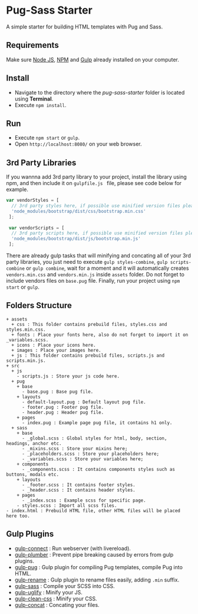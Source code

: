 # Pug-Sass Starter

A simple starter for building HTML templates with Pug and Sass.

## Requirements

Make sure [Node JS](https://nodejs.org), [NPM](https://www.npmjs.com) and [Gulp](http://gulpjs.com/) already installed on your computer.

## Install

* Navigate to the directory where the _pug-sass-starter_ folder is located using **Terminal**.
* Execute `npm install`.

## Run

* Execute `npm start` or `gulp`.
* Open `http://localhost:8080/` on your web browser.

## 3rd Party Libraries

If you wannna add 3rd party library to your project, install the library using npm, and then include it on `gulpfile.js ` file, please see code below for example.

```js
var vendorStyles = [
  // 3rd party styles here, if possible use minified version files please.
  'node_modules/bootstrap/dist/css/bootstrap.min.css'
 ];
 
 var vendorScripts = [
  // 3rd party scripts here, if possible use minified version files please.
  'node_modules/bootstrap/dist/js/bootstrap.min.js'
 ];
```

There are already gulp tasks that will minifying and concating all of your 3rd party libraries, you just need to execute `gulp styles-combine`, `gulp scripts-combine` or `gulp combine`, wait for a moment and it will automatically creates `vendors.min.css` and `vendors.min.js` inside `assets` folder. Do not forget to include vendors files on `base.pug` file. Finally, run your project using `npm start` or `gulp`.

## Folders Structure

```
+ assets
  + css : This folder contains prebuild files, styles.css and styles.min.css.
  + fonts : Place your fonts here, also do not forget to import it on _variables.scss.
  + icons : Place your icons here.
  + images : Place your images here.
  + js : This folder contains prebuild files, scripts.js and scripts.min.js.
+ src
  + js
    - scripts.js : Store your js code here.
  + pug
    + base
      - base.pug : Base pug file.
    + layouts
      - default-layout.pug : Default layout pug file.
      - footer.pug : Footer pug file.
      - header.pug : Header pug file.
    + pages
      - index.pug : Example page pug file, it contains h1 only.
  + sass
    + base
      - _global.scss : Global styles for html, body, section, headings, anchor etc.
      - _mixins.scss : Store your mixins here;
      - _placeholders.scss : Store your placeholders here;
      - _variables.scss : Store your variables here;
    + components
      - _components.scss : It contains components styles such as buttons, modals etc.
    + layouts
      - _footer.scss : It contains footer styles.
      - _header.scss : It contains header styles.
    + pages
      - _index.scss : Example scss for specific page.
    - styles.scss : Import all scss files.
- index.html : Prebuild HTML file, other HTML files will be placed here too.
```

## Gulp Plugins

* [gulp-connect](https://www.npmjs.com/package/gulp-connect) : Run webserver (with livereload).
* [gulp-plumber](https://www.npmjs.com/package/gulp-plumber) : Prevent pipe breaking caused by errors from gulp plugins.
* [gulp-pug](https://www.npmjs.com/package/gulp-pug) : Gulp plugin for compiling Pug templates, compile Pug into HTML.
* [gulp-rename](https://www.npmjs.com/package/gulp-rename) : Gulp plugin to rename files easily, adding `.min` suffix.
* [gulp-sass](https://www.npmjs.com/package/gulp-sass) : Compile your SCSS into CSS.
* [gulp-uglify](https://www.npmjs.com/package/gulp-uglify) : Minify your JS.
* [gulp-clean-css](https://www.npmjs.com/package/gulp-clean-css) : Minify your CSS.
* [gulp-concat](https://www.npmjs.com/package/gulp-concat) : Concating your files.